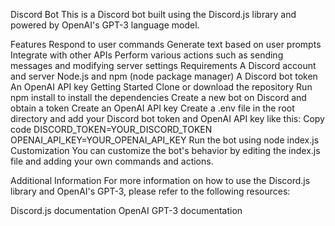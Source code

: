 Discord Bot
This is a Discord bot built using the Discord.js library and powered by OpenAI's GPT-3 language model.

Features
Respond to user commands
Generate text based on user prompts
Integrate with other APIs
Perform various actions such as sending messages and modifying server settings
Requirements
A Discord account and server
Node.js and npm (node package manager)
A Discord bot token
An OpenAI API key
Getting Started
Clone or download the repository
Run npm install to install the dependencies
Create a new bot on Discord and obtain a token
Create an OpenAI API key
Create a .env file in the root directory and add your Discord bot token and OpenAI API key like this:
Copy code
DISCORD_TOKEN=YOUR_DISCORD_TOKEN
OPENAI_API_KEY=YOUR_OPENAI_API_KEY
Run the bot using node index.js
Customization
You can customize the bot's behavior by editing the index.js file and adding your own commands and actions.

Additional Information
For more information on how to use the Discord.js library and OpenAI's GPT-3, please refer to the following resources:

Discord.js documentation
OpenAI GPT-3 documentation
